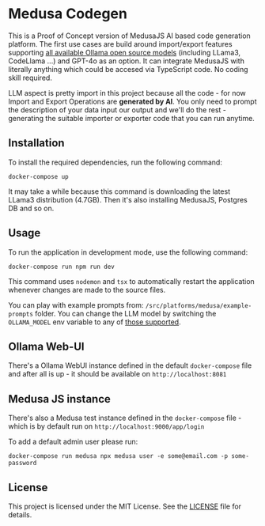 # Medusa Codegen

This is a Proof of Concept version of MedusaJS AI based code generation platform. The first use cases are build around import/export features supporting [all available Ollama open source models](https://ollama.com/library) (including LLama3, CodeLlama ...) and GPT-4o as an option. It can integrate MedusaJS with literally anything which could be accesed via TypeScript code. No coding skill required.

LLM aspect is pretty import in this project because all the code - for now Import and Export Operations are **generated by AI**. You only need to prompt the description of your data input our output and we'll do the rest - generating the suitable importer or exporter code that you can run anytime.

## Installation

To install the required dependencies, run the following command:

```
docker-compose up
```

It may take a while because this command is downloading the latest LLama3 distribution (4.7GB). Then it's also installing MedusaJS, Postgres DB and so on.

## Usage

To run the application in development mode, use the following command:

```
docker-compose run npm run dev
```

This command uses `nodemon` and `tsx` to automatically restart the application whenever changes are made to the source files.

You can play with example prompts from: `/src/platforms/medusa/example-prompts` folder. 
You can change the LLM model by switching the `OLLAMA_MODEL` env variable to any of [those supported](https://ollama.com/library).

## Ollama Web-UI

There's a Ollama WebUI instance defined in the default `docker-compose` file and after all is up - it should be available on `http://localhost:8081`

## Medusa JS instance

There's also a Medusa test instance defined in the `docker-compose` file - which is by default run on `http://localhost:9000/app/login`

To add a default admin user please run:

```
docker-compose run medusa npx medusa user -e some@email.com -p some-password 
```

## License

This project is licensed under the MIT License. See the [LICENSE](./LICENSE) file for details.
```
